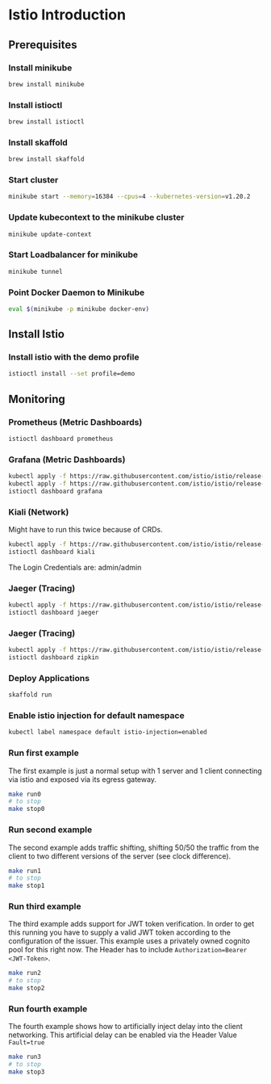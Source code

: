 # Istio Introduction

## Prerequisites 

### Install minikube
```bash
brew install minikube
```
### Install istioctl
```bash
brew install istioctl
```
### Install skaffold
```bash
brew install skaffold
```

### Start cluster
```bash
minikube start --memory=16384 --cpus=4 --kubernetes-version=v1.20.2
```

### Update kubecontext to the minikube cluster
```bash
minikube update-context
```

### Start Loadbalancer for minikube
```bash
minikube tunnel
```

### Point Docker Daemon to Minikube
```bash
eval $(minikube -p minikube docker-env)
```

## Install Istio
### Install istio with the demo profile
```bash
istioctl install --set profile=demo
```

## Monitoring
### Prometheus (Metric Dashboards)
```bash
istioctl dashboard prometheus
```
### Grafana (Metric Dashboards)
```bash
kubectl apply -f https://raw.githubusercontent.com/istio/istio/release-1.10/samples/addons/prometheus.yaml
kubectl apply -f https://raw.githubusercontent.com/istio/istio/release-1.10/samples/addons/grafana.yaml
istioctl dashboard grafana
```
### Kiali (Network)
Might have to run this twice because of CRDs.
```bash
kubectl apply -f https://raw.githubusercontent.com/istio/istio/release-1.10/samples/addons/kiali.yaml
istioctl dashboard kiali
```
The Login Credentials are: admin/admin
### Jaeger (Tracing)
```bash
kubectl apply -f https://raw.githubusercontent.com/istio/istio/release-1.10/samples/addons/jaeger.yaml
istioctl dashboard jaeger
```
### Jaeger (Tracing)
```bash
kubectl apply -f https://raw.githubusercontent.com/istio/istio/release-1.10/samples/addons/extras/zipkin.yaml
istioctl dashboard zipkin
```

### Deploy Applications
```bash
skaffold run
```

### Enable istio injection for default namespace
```bash
kubectl label namespace default istio-injection=enabled 
```

### Run first example
The first example is just a normal setup with 1 server and 1 client connecting via istio and exposed via its egress gateway.
```bash
make run0
# to stop
make stop0
```

### Run second example
The second example adds traffic shifting, shifting 50/50 the traffic from the client to two different versions of the server (see clock difference).
```bash
make run1
# to stop
make stop1
```

### Run third example
The third example adds support for JWT token verification. In order to get this running you have to supply a valid JWT token according to the configuration of the issuer.
This example uses a privately owned cognito pool for this right now.
The Header has to include `Authorization=Bearer <JWT-Token>`.
```bash
make run2
# to stop
make stop2
```

### Run fourth example
The fourth example shows how to artificially inject delay into the client networking.
This artificial delay can be enabled via the Header Value `Fault=true`
```bash
make run3
# to stop
make stop3
```
